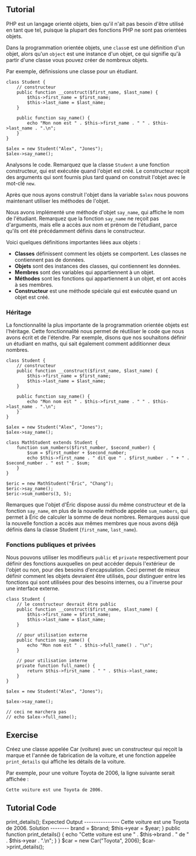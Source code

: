 Tutorial
--------

PHP est un langage orienté objets, bien qu'il n'ait pas besoin d'être
utilisé en tant que tel, puisque la plupart des fonctions PHP ne sont
pas orientées objets.

Dans la programmation orientée objets, une `class`e est une définition
d'un objet, alors qu'un `object` est une instance d'un objet, ce qui
signifie qu'à partir d'une classe vous pouvez créer de nombreux objets.

Par exemple, définissions une classe pour un étudiant.

    class Student {
        // constructeur
        public function __construct($first_name, $last_name) {
            $this->first_name = $first_name;
            $this->last_name = $last_name;
        }

        public function say_name() {
            echo "Mon nom est " . $this->first_name . " " . $this->last_name . ".\n";
        }
    }

    $alex = new Student("Alex", "Jones");
    $alex->say_name();

Analysons le code. Remarquez que la classe `Student` a une fonction
constructeur, qui est exécutée quand l'objet est créé. Le constructeur
reçoit des arguments qui sont fournis plus tard quand on construit
l'objet avec le mot-clé `new`.

Après que nous ayons construit l'objet dans la variable `$alex` nous
pouvons maintenant utiliser les méthodes de l'objet.

Nous avons implémenté une méthode d'objet `say_name`, qui affiche le
nom de l'étudiant. Remarquez que la fonction
`say_name` ne reçoit pas d'arguments, mais elle a accès aux nom et
prénom de l'étudiant, parce qu'ils ont été précédamment définis dans
le constructeur.

Voici quelques définitions importantes liées aux objets :

* **Classes** définissent comment les objets se comportent. Les
  classes ne contiennent pas de données.
* **Objets** sont des instances des classes, qui contiennent les données.
* **Membres** sont des variables qui appartiennent à un objet.
* **Méthodes** sont les fonctions qui appartiennent à un objet, et ont
  accès à ses membres.
* **Constructeur** est une méthode spéciale qui est exécutée quand un
  objet est créé.

### Héritage

La fonctionnalité la plus importante de la programmation orientée
objets est l'héritage. Cette fonctionnalité nous permet de réutiliser
le code que nous avons écrit et de l'étendre. Par exemple, disons que
nos souhaitons définir un étudiant en maths, qui sait également
comment additionner deux nombres.

    class Student {
        // constructeur
        public function __construct($first_name, $last_name) {
            $this->first_name = $first_name;
            $this->last_name = $last_name;
        }

        public function say_name() {
            echo "Mon nom est " . $this->first_name . " " . $this->last_name . ".\n";
        }
    }

    $alex = new Student("Alex", "Jones");
    $alex->say_name();

    class MathStudent extends Student {
        function sum_numbers($first_number, $second_number) {
            $sum = $first_number + $second_number;
            echo $this->first_name . " dit que " . $first_number . " + " . $second_number . " est " . $sum;
        }
    }

    $eric = new MathStudent("Éric", "Chang");
    $eric->say_name();
    $eric->sum_numbers(3, 5);

Remarques que l'objet d'Éric dispose aussi du même constructeur et de
la fonction `say_name`, en plus de la nouvelle méthode appelée
`sum_numbers`, qui permet à Éric de calculer la somme de deux
nombres. Remarques aussi que la nouvelle fonction a accès aux mêmes
membres que nous avons déjà définis dans la classe Student (`first_name`, `last_name`).

### Fonctions publiques et privées

Nous pouvons utiliser les modifieurs `public` et `private`
respectivement pour définir des fonctions auxquelles on peut accéder
depuis l'extérieur de l'objet ou non, pour des besoins
d'encapsulation. Ceci permet de mieux définir comment les objets
devraient être utilisés, pour distinguer entre les fonctions qui sont
utilisées pour des besoins internes, ou a l'inverse pour une interface externe.

    class Student {
        // le constructeur devrait être public
        public function __construct($first_name, $last_name) {
            $this->first_name = $first_name;
            $this->last_name = $last_name;
        }

        // pour utilisation externe
        public function say_name() {
            echo "Mon nom est " . $this->full_name() . "\n";
        }

        // pour utilisation interne
        private function full_name() {
            return $this->first_name . " " . $this->last_name;
        }
    }

    $alex = new Student("Alex", "Jones");

    $alex->say_name();

    // ceci ne marchera pas
    // echo $alex->full_name();

Exercise
--------

Créez une classe appelée Car (voiture) avec un constructeur qui reçoit la marque
et l'année de fabrication de la voiture, et une fonction appelée
`print_details` qui affiche les détails de la voiture.

Par exemple, pour une voiture Toyota de 2006, la ligne suivante serait
affichée :

`Cette voiture est une Toyota de 2006.`

Tutorial Code
-------------

<?php
// TODO: Implémentez la classe Car ici

$car = new Car("Toyota", 2006);
$car->print_details();

Expected Output
---------------

Cette voiture est une Toyota de 2006.

Solution
--------

<?php
class Car {
    public function __construct($brand, $year) {
        $this->brand = $brand;
        $this->year = $year;
    }

    public function print_details() {
        echo "Cette voiture est une " . $this->brand . " de " . $this->year . ".\n";
    }
}

$car = new Car("Toyota", 2006);
$car->print_details();

